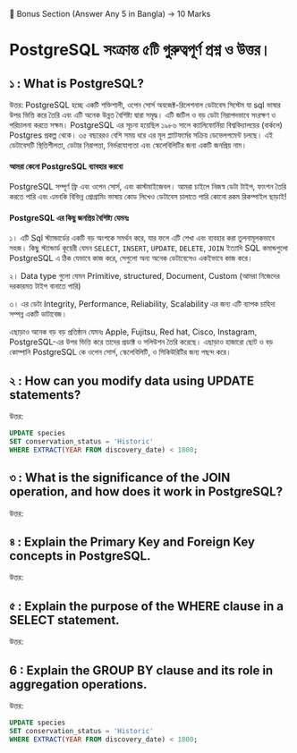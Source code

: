 📂 Bonus Section (Answer Any 5 in Bangla) → 10 Marks

# PostgreSQL সংক্রান্ত ৫টি গুরুত্বপূর্ণ প্রশ্ন ও উত্তর।

## ১ : What is PostgreSQL?

উত্তর: PostgreSQL হচ্ছে একটি শক্তিশালী, ওপেন সোর্স অবজেক্ট-রিলেশনাল ডেটাবেস সিস্টেম যা sql ভাষার উপর ভিত্তি করে তৈরি এবং এটি অনেক উন্নত বৈশিষ্ট্য দ্বারা সমৃদ্ধ। এটি জটিল ও বড় ডেটা নিরাপদভাবে সংরক্ষণ ও পরিচালনা করতে সক্ষম। PostgreSQL এর সূচনা হয়েছিল ১৯৮৬ সালে ক্যালিফোর্নিয়া বিশ্ববিদ্যালয়ের (বার্কলে) Postgres প্রকল্প থেকে। ৩৫ বছরেরও বেশি সময় ধরে এর মূল প্ল্যাটফর্মের সক্রিয় ডেভেলপমেন্ট চলছে। এই ডেটাবেসটি স্থিতিশীলতা, ডেটার নিরাপত্তা, নির্ভরযোগ্যতা এবং স্কেলেবিলিটির জন্য একটি জনপ্রিয় নাম।

#### আমরা কেনো PostgreSQL ব্যাবহার করবো 

PostgreSQL সম্পূর্ণ ফ্রি এবং ওপেন সোর্স, এবং কাস্টমাইজেবল। আমরা চাইলে নিজস্ব ডেটা টাইপ, ফাংশন তৈরি করতে পারি এবং এমনকি বিভিন্ন প্রোগ্রামিং ভাষায় কোড লিখেও ডেটাবেস চালাতে পারি কোনো রকম রিকম্পাইল ছাড়াই!

#### PostgreSQL এর কিছু জনপ্রিয় বৈশিষ্ট্য যেমনঃ

১। এটি Sql স্ট্যান্ডার্ডের একটি বড় অংশকে সমর্থন করে, যার ফলে এটি শেখা এবং ব্যবহার করা তুলনামূলকভাবে সহজ। কিছু স্ট্যান্ডার্ড কূয়েরী যেমন `SELECT`, `INSERT`, `UPDATE`, `DELETE`, `JOIN` ইত্যাদি SQL কমান্ডগুলো PostgreSQL এ ঠিক যেভাবে কাজ করে, সেগুলো অন্য অনেক ডেটাবেসেও একইভাবে কাজ করে।

২। Data type গুলো যেমন Primitive, structured, Document, Custom (আমরা নিজেদের দরকারমত টাইপ বানাতে পারি)

৩। এর ডেটা Integrity, Performance, Reliability, Scalability এর জন্য এটি ব্যাপক চাহিদা সম্পন্ন একটি ডাটাবেজ।

এছাড়াও অনেক বড় বড় প্রতিষ্ঠান যেমনঃ Apple, Fujitsu, Red hat, Cisco, Instagram, PostgreSQL-এর উপর ভিত্তি করে তাদের প্রডাক্ট ও সলিউশন তৈরি করেছে। এছাড়াও হাজারো ছোট ও বড় কোম্পানি PostgreSQL কে ওপেন সোর্স, স্কেলেবিলিটি, ও সিকিউরিটির জন্য পছন্দ করে।



## ২ : How can you modify data using UPDATE statements?

উত্তর:

```sql
UPDATE species
SET conservation_status = 'Historic'
WHERE EXTRACT(YEAR FROM discovery_date) < 1800;
```


## ৩ : What is the significance of the JOIN operation, and how does it work in PostgreSQL?

উত্তর:



## ৪ : Explain the Primary Key and Foreign Key concepts in PostgreSQL.

উত্তর: 



## ৫ : Explain the purpose of the WHERE clause in a SELECT statement.

উত্তর: 




## 6 : Explain the GROUP BY clause and its role in aggregation operations.

উত্তর: 


```sql
UPDATE species
SET conservation_status = 'Historic'
WHERE EXTRACT(YEAR FROM discovery_date) < 1800;
```
